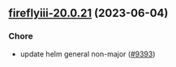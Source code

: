 

## [fireflyiii-20.0.21](https://github.com/truecharts/charts/compare/fireflyiii-20.0.20...fireflyiii-20.0.21) (2023-06-04)

### Chore

- update helm general non-major ([#9393](https://github.com/truecharts/charts/issues/9393))
  
  